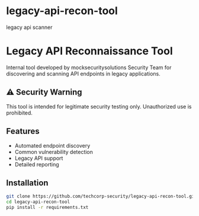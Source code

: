 # legacy-api-recon-tool
legacy api scanner
# Legacy API Reconnaissance Tool

Internal tool developed by mocksecuritysolutions  Security Team for discovering and scanning API endpoints in legacy applications.

## ⚠️ Security Warning
This tool is intended for legitimate security testing only. Unauthorized use is prohibited.

## Features
- Automated endpoint discovery
- Common vulnerability detection
- Legacy API support
- Detailed reporting

## Installation
```bash
git clone https://github.com/techcorp-security/legacy-api-recon-tool.git
cd legacy-api-recon-tool
pip install -r requirements.txt
